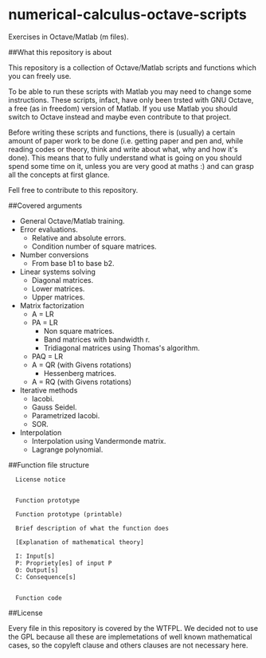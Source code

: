 # numerical-calculus-octave-scripts
Exercises in Octave/Matlab (m files).

##What this repository is about

This repository is a collection of Octave/Matlab scripts and functions 
which you can freely use.

To be able to run these scripts with Matlab you may need to change some 
instructions. These scripts, infact, have only been trsted with GNU Octave, a 
free (as in freedom) version of Matlab. If you use Matlab you should switch to 
Octave instead and maybe even contribute to that project.

Before writing these scripts and functions, there is (usually) a certain amount 
of paper work to be done (i.e. getting paper and pen and, while reading codes 
or theory, think and write about what, why and how it's done). This means that 
to fully understand what is going on you should spend some time on it, unless 
you are very good at maths :) and can grasp all the concepts at first 
glance.

Fell free to contribute to this repository.

##Covered arguments

- General Octave/Matlab training.
- Error evaluations.
  - Relative and absolute errors.
  - Condition number of square matrices.
- Number conversions
  - From base b1 to base b2.
- Linear systems solving
  - Diagonal matrices.
  - Lower matrices.
  - Upper matrices.
- Matrix factorization
  - A = LR
  - PA = LR
    - Non square matrices.
    - Band matrices with bandwidth r.
    - Tridiagonal matrices using Thomas's algorithm.
  - PAQ = LR
  - A = QR (with Givens rotations)
    - Hessenberg matrices.
  - A = RQ (with Givens rotations)
- Iterative methods
  - Iacobi.
  - Gauss Seidel.
  - Parametrized Iacobi.
  - SOR.
- Interpolation
  - Interpolation using Vandermonde matrix.
  - Lagrange polynomial.

##Function file structure

```
  License notice
  
  
  Function prototype
    
  Function prototype (printable)
  
  Brief description of what the function does
  
  [Explanation of mathematical theory]
  
  I: Input[s]
  P: Propriety[es] of input P
  O: Output[s]
  C: Consequence[s]
  
  
  Function code
```

##License

Every file in this repository is covered by the WTFPL. We decided not to use 
the GPL because all these are implemetations of well known mathematical cases, 
so the copyleft clause and others clauses are not necessary here.
